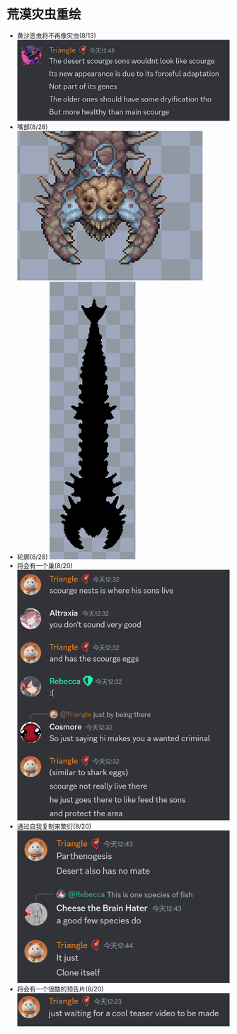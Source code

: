 # 荒漠灾虫重绘
- 黄沙恶虫将不再像灾虫(8/13)
  ![alt text](text_DSSon.png)
- 嘴部(8/28)
  ![alt text](image_DSMouth.png)
- 轮廓(8/28)
  ![alt text](image_DSShade.png)
- 将会有一个巢(8/20)
  ![alt text](text_DSNest.png)
- 通过自我复制来繁衍(8/20)
  ![alt text](text_DSClone.png)
- 将会有一个很酷的预告片(8/20)
  ![alt text](text_teaser.png)